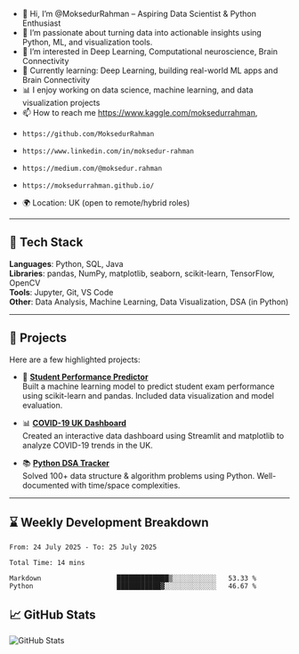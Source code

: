 - 👋 Hi, I’m @MoksedurRahman – Aspiring Data Scientist & Python Enthusiast
- 🔭 I’m passionate about turning data into actionable insights using Python, ML, and visualization tools.
- 👀 I’m interested in Deep Learning, Computational neuroscience, Brain Connectivity
- 🌱 Currently learning: Deep Learning, building real-world ML apps and Brain Connectivity
- 📊 I enjoy working on data science, machine learning, and data visualization projects 
- 📫 How to reach me https://www.kaggle.com/moksedurrahman, 
-     https://github.com/MoksedurRahman
-     https://www.linkedin.com/in/moksedur-rahman
-     https://medium.com/@moksedur.rahman
-     https://moksedurrahman.github.io/
- 🌍 Location: UK (open to remote/hybrid roles)
<!---
MoksedurRahman/MoksedurRahman is a ✨ special ✨ repository because its `README.md` (this file) appears on your GitHub profile.
You can click the Preview link to take a look at your changes.
--->

---

## 🧰 Tech Stack

**Languages**: Python, SQL, Java  
**Libraries**: pandas, NumPy, matplotlib, seaborn, scikit-learn, TensorFlow, OpenCV  
**Tools**: Jupyter, Git, VS Code  
**Other**: Data Analysis, Machine Learning, Data Visualization, DSA (in Python)

---

## 🔧 Projects

Here are a few highlighted projects:

- 🧠 [**Student Performance Predictor**](https://github.com/MoksedurRahman/student-performance-predictor)  
  Built a machine learning model to predict student exam performance using scikit-learn and pandas. Included data visualization and model evaluation.

- 📊 [**COVID-19 UK Dashboard**](https://github.com/MoksedurRahman/covid19-uk-dashboard)  
  Created an interactive data dashboard using Streamlit and matplotlib to analyze COVID-19 trends in the UK.

- 📚 [**Python DSA Tracker**](https://github.com/MoksedurRahman/dsa-python-solutions.git)  
  Solved 100+ data structure & algorithm problems using Python. Well-documented with time/space complexities.

---

## ⌛ Weekly Development Breakdown

<!--START_SECTION:waka-->

```true
From: 24 July 2025 - To: 25 July 2025

Total Time: 14 mins

Markdown                   █████████████▒░░░░░░░░░░░   53.33 %
Python                     ███████████▓░░░░░░░░░░░░░   46.67 %
```

<!--END_SECTION:waka-->



## 📈 GitHub Stats

![GitHub Stats](https://github-readme-stats.vercel.app/api?username=MoksedurRahman&show_icons=true&theme=tokyonight)

